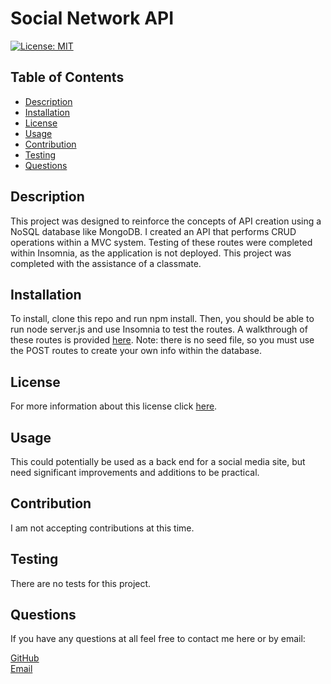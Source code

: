 # Social Network API
[![License: MIT](https://img.shields.io/badge/License-MIT-yellow.svg)](https://opensource.org/licenses/MIT)
## Table of Contents
- [Description](#description)
- [Installation](#installation)
- [License](#license)
- [Usage](#usage)
- [Contribution](#contributing)
- [Testing](#tests)
- [Questions](#questions)
    
## Description <a name="description"></a>
This project was designed to reinforce the concepts of API creation using a NoSQL database like MongoDB. I created an API that performs CRUD operations within a MVC system. Testing of these routes were completed within Insomnia, as the application is not deployed. This project was completed with the assistance of a classmate.
## Installation <a name="installation"></a>
To install, clone this repo and run npm install. Then, you should be able to run node server.js and use Insomnia to test the routes. A walkthrough of these routes is provided [here](https://watch.screencastify.com/v/TQIXiqXqEpXn2RxghUrR). Note: there is no seed file, so you must use the POST routes to create your own info within the database.
## License <a name="license"></a>
For more information about this license click [here](https://choosealicense.com/licenses/mit/).
## Usage <a name="usage"></a>
This could potentially be used as a back end for a social media site, but need significant improvements and additions to be practical.
## Contribution <a name="contributing"></a>
I am not accepting contributions at this time. 
## Testing <a name="tests"></a>
There are no tests for this project.
## Questions <a name="questions"></a>
If you have any questions at all feel free to contact me here or by email:
  
[GitHub](https://github.com/noahcote10)   
[Email](mailto:noahcote10@gmail.com)
